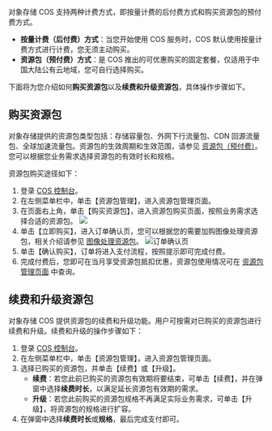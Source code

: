 对象存储 COS 支持两种计费方式，即按量计费的后付费方式和购买资源包的预付费方式。

- **按量计费（后付费）方式**：当您开始使用 COS 服务时，COS 默认使用按量计费方式进行计费，您无须主动购买。
- **资源包（预付费）方式**：是 COS 推出的可优惠购买的固定套餐，仅适用于中国大陆公有云地域，您可自行选择购买。

下面将为您介绍如何**购买资源包**以及**续费和升级资源包**，具体操作步骤如下。

## 购买资源包

对象存储提供的资源包类型包括：存储容量包、外网下行流量包、CDN 回源流量包、全球加速流量包。资源包的生效周期和生效范围，请参见 [资源包（预付费）](https://cloud.tencent.com/document/product/436/36523)。您可以根据您业务需求选择资源包的有效时长和规格。

资源包购买途径如下：

1. 登录 [COS 控制台](https://console.cloud.tencent.com/cos5)。
2. 在左侧菜单栏中，单击【资源包管理】，进入资源包管理页面。
3. 在页面右上角，单击【购买资源包】，进入资源包购买页面，按照业务需求选择合适的资源包。
   ![](https://main.qcloudimg.com/raw/6eb0579fc5e4d1e36393d0d7d483e990.jpg)
4. 单击【立即购买】，进入订单确认页，您可以根据您的需要加购图像处理资源包，相关介绍请参见 [图像处理资源包](https://cloud.tencent.com/document/product/460/6970#.E5.9B.BE.E5.83.8F.E5.A4.84.E7.90.86.E8.B5.84.E6.BA.90.E5.8C.85)。
   ![订单确认页](https://main.qcloudimg.com/raw/6bfb64e339951d24fd1a1e27aa9653e6.jpg)
5. 单击【确认购买】，订单将进入支付流程，按照提示即可完成付费。
6. 完成付费后，您即可在当月享受资源包抵扣优惠，资源包使用情况可在 [资源包管理页面](https://console.cloud.tencent.com/cos5/package) 中查询。

## 续费和升级资源包

对象存储 COS 提供资源包的续费和升级功能。用户可按需对已购买的资源包进行续费和升级。续费和升级的操作步骤如下：

1. 登录 [COS 控制台](https://console.cloud.tencent.com/cos5)。
2. 在左侧菜单栏中，单击【资源包管理】，进入资源包管理页面。
3. 选择已购买的资源包，并单击【续费】或【升级】。
	- **续费**：若您此前已购买的资源包有效期将要结束，可单击【续费】，并在弹窗中选择**续费时长**，以满足延长资源包有效期的需求。
	- **升级**：若您此前购买的资源包规格不再满足实际业务需求，可单击【升级】，将资源包的规格进行扩容。
4. 在弹窗中选择**续费时长**或**规格**，最后完成支付即可。

